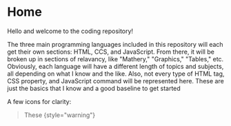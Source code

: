 # Home

Hello and welcome to the coding repository!

The three main programming languages included in this repository will each get their own sections: HTML, CCS, and JavaScript.
From there, it will be broken up in sections of relavancy, like "Mathery," "Graphics," "Tables," etc. 
Obviously, each language will have a different length of topics and subjects, all depending on what I know and the like.
Also, not every type of HTML tag, CSS property, and JavaScript command will be represented here. These are just the basics that I know and a good baseline to get started

A few icons for clarity:

> These 
{style="warning"}